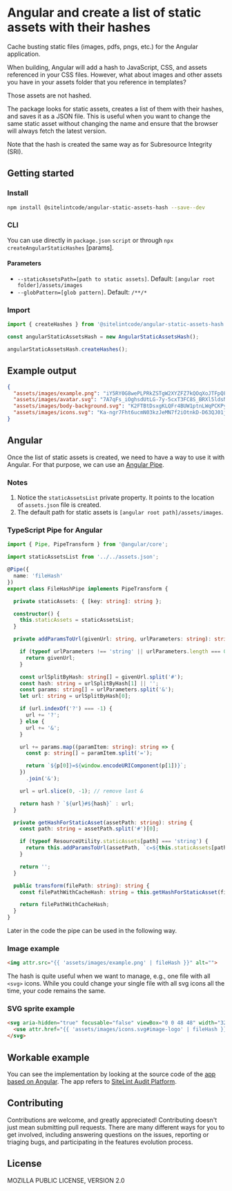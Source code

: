 # Angular and create a list of static assets with their hashes

Cache busting static files (images, pdfs, pngs, etc.) for the Angular application.

When building, Angular will add a hash to JavaScript, CSS, and assets referenced in your CSS files. However, what about images and other assets you have in your assets folder that you reference in templates?

Those assets are not hashed.

The package looks for static assets, creates a list of them with their hashes, and saves it as a JSON file. This is useful when you want to change the same static asset without changing the name and ensure that the browser will always fetch the latest version.

Note that the hash is created the same way as for Subresource Integrity (SRI).

## Getting started

### Install

```bash
npm install @sitelintcode/angular-static-assets-hash --save--dev
```

### CLI

You can use directly in `package.json` `script` or through `npx createAngularStaticHashes` [params].

#### Parameters

- `--staticAssetsPath=[path to static assets]`. Default: `[angular root folder]/assets/images`
- `--globPattern=[glob pattern]`. Default: `/**/*`

### Import

```JavaScript
import { createHashes } from '@sitelintcode/angular-static-assets-hash';

const angularStaticAssetsHash = new AngularStaticAssetsHash();

angularStaticAssetsHash.createHashes();
```

## Example output

```JSON
{
  "assets/images/example.png": "iY5RY0G8wePLPRkZSTgW2XYZFZ7kQOqXoJTFpQFG5nI",
  "assets/images/avatar.svg": "7A7qFs_iOghsdUtLG-7y-5cxT3FC8S_BRXl5ldsNY7Y",
  "assets/images/body-background.svg": "K2FTBtDsxgKLQFr4BUW1ptnLWqPCKPyGypHCBTfcctQ",
  "assets/images/icons.svg": "Ka-ngr7Fht6ucmN03kzJeMN7f2iOtnkD-D63QJ01jhM"
}
```

## Angular

Once the list of static assets is created, we need to have a way to use it with Angular. For that purpose, we can use an [Angular Pipe](https://angular.io/api/core/Pipe).

### Notes

1. Notice the `staticAssetsList` private property. It points to the location of `assets.json` file is created.
2. The default path for static assets is `[angular root path]/assets/images`.

### TypeScript Pipe for Angular

```TypeScript
import { Pipe, PipeTransform } from '@angular/core';

import staticAssetsList from '../../assets.json';

@Pipe({
  name: 'fileHash'
})
export class FileHashPipe implements PipeTransform {

  private staticAssets: { [key: string]: string };

  constructor() {
    this.staticAssets = staticAssetsList;
  }

  private addParamsToUrl(givenUrl: string, urlParameters: string): string {

    if (typeof urlParameters !== 'string' || urlParameters.length === 0) {
      return givenUrl;
    }

    const urlSplitByHash: string[] = givenUrl.split('#');
    const hash: string = urlSplitByHash[1] || '';
    const params: string[] = urlParameters.split('&');
    let url: string = urlSplitByHash[0];

    if (url.indexOf('?') === -1) {
      url += '?';
    } else {
      url += '&';
    }

    url += params.map((paramItem: string): string => {
      const p: string[] = paramItem.split('=');

      return `${p[0]}=${window.encodeURIComponent(p[1])}`;
    })
      .join('&');

    url = url.slice(0, -1); // remove last &

    return hash ? `${url}#${hash}` : url;
  }

  private getHashForStaticAsset(assetPath: string): string {
    const path: string = assetPath.split('#')[0];

    if (typeof ResourceUtility.staticAssets[path] === 'string') {
      return this.addParamsToUrl(assetPath, `c=${this.staticAssets[path]}`);
    }

    return '';
  }

  public transform(filePath: string): string {
    const filePathWithCacheHash: string = this.getHashForStaticAsset(filePath);

    return filePathWithCacheHash;
  }
}
```

Later in the code the pipe can be used in the following way.

### Image example

```HTML
<img attr.src="{{ 'assets/images/example.png' | fileHash }}" alt="">
```

The hash is quite useful when we want to manage, e.g., one file with all `<svg>` icons. While you could change your single file with all svg icons all the time, your code remains the same.

### SVG sprite example

```HTML
<svg aria-hidden="true" focusable="false" viewBox="0 0 48 48" width="32" height="32">
  <use attr.href="{{ 'assets/images/icons.svg#image-logo' | fileHash }}"></use>
</svg>
```

## Workable example

You can see the implementation by looking at the source code of the [app based on Angular](https://platform.sitelint.com/).
The app refers to [SiteLint Audit Platform](https://www.sitelint.com/platform/).

## Contributing

Contributions are welcome, and greatly appreciated! Contributing doesn't just mean submitting pull requests. There are many different ways for you to get involved, including answering questions on the issues, reporting or triaging bugs, and participating in the features evolution process.

## License

MOZILLA PUBLIC LICENSE, VERSION 2.0
